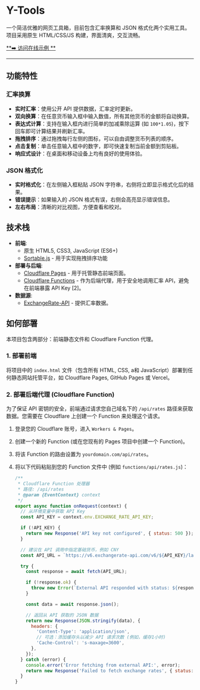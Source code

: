 # Y-Tools
一个简洁优雅的网页工具箱，目前包含汇率换算和 JSON 格式化两个实用工具。项目采用原生 HTML/CSS/JS 构建，界面清爽，交互流畅。

[**➡️ 访问在线示例 **](https://tools.yuitechs.com)

---

## 功能特性

### 汇率换算
- **实时汇率**：使用公开 API 提供数据，汇率定时更新。
- **双向换算**：在任意货币输入框中输入数值，所有其他货币的金额将自动换算。
- **表达式计算**：支持在输入框内进行简单的加减乘除运算 (如 `100*1.05`)，按下回车即可计算结果并刷新汇率。
- **拖拽排序**：通过拖拽每行左侧的图标，可以自由调整货币列表的顺序。
- **点击复制**：单击任意输入框中的数字，即可快速复制当前金额到剪贴板。
- **响应式设计**：在桌面和移动设备上均有良好的使用体验。

### JSON 格式化
- **实时格式化**：在左侧输入框粘贴 JSON 字符串，右侧将立即显示格式化后的结果。
- **错误提示**：如果输入的 JSON 格式有误，右侧会高亮显示错误信息。
- **左右布局**：清晰的对比视图，方便查看和校对。

## 技术栈

- **前端**:
  - 原生 HTML5, CSS3, JavaScript (ES6+)
  - [Sortable.js](https://github.com/SortableJS/Sortable) - 用于实现拖拽排序功能
- **部署与后端**:
  - [Cloudflare Pages](https://pages.cloudflare.com/) - 用于托管静态前端页面。
  - [Cloudflare Functions](https://developers.cloudflare.com/functions/) - 作为后端代理，用于安全地调用汇率 API，避免在前端暴露 API Key [2]。
- **数据源**:
  - [ExchangeRate-API](https://www.exchangerate-api.com/) - 提供汇率数据。

## 如何部署

本项目包含两部分：前端静态文件和 Cloudflare Function 代理。

### 1. 部署前端
将项目中的 `index.html` 文件（包含所有 HTML, CSS, a和 JavaScript）部署到任何静态网站托管平台，如 Cloudflare Pages, GitHub Pages 或 Vercel。

### 2. 部署后端代理 (Cloudflare Function)
为了保证 API 密钥的安全，前端通过请求您自己域名下的 `/api/rates` 路径来获取数据。您需要在 Cloudflare 上创建一个 Function 来处理这个请求。

1.  登录您的 Cloudflare 账号，进入 `Workers & Pages`。
2.  创建一个新的 Function (或在您现有的 Pages 项目中创建一个 Function)。
3.  将该 Function 的路由设置为 `yourdomain.com/api/rates`。
4.  将以下代码粘贴到您的 Function 文件中 (例如 `functions/api/rates.js`)：

    ```javascript
    /**
     * Cloudflare Function 处理器
     * 路径: /api/rates
     * @param {EventContext} context
     */
    export async function onRequest(context) {
      // 从环境变量中获取 API Key
      const API_KEY = context.env.EXCHANGE_RATE_API_KEY;

      if (!API_KEY) {
        return new Response('API key not configured', { status: 500 });
      }

      // 建议在 API 调用中指定基础货币，例如 CNY
      const API_URL = `https://v6.exchangerate-api.com/v6/${API_KEY}/latest/CNY`;

      try {
        const response = await fetch(API_URL);

        if (!response.ok) {
          throw new Error(`External API responded with status: ${response.status}`);
        }

        const data = await response.json();

        // 返回从 API 获取的 JSON 数据
        return new Response(JSON.stringify(data), {
          headers: {
            'Content-Type': 'application/json',
            // 可选：添加缓存头以减少 API 请求次数 (例如，缓存1小时)
            'Cache-Control': 's-maxage=3600',
          },
        });
      } catch (error) {
        console.error('Error fetching from external API:', error);
        return new Response('Failed to fetch exchange rates', { status: 500 });
      }
    }
